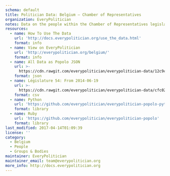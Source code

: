 ```yaml
---
schema: default
title: Politician Data: Belgium — Chamber of Representatives
organization: EveryPolitician
notes: Data on the people within the Chamber of Representatives legislature of Belgium.
resources:
  - name: How To Use The Data
    url: 'http://docs.everypolitician.org/use_the_data.html'
    format: info
  - name: View on EveryPolitician
    url: 'http://everypolitician.org/belgium/'
    format: info
  - name: All Data as Popolo JSON
    url: >-
      https://cdn.rawgit.com/everypolitician/everypolitician-data/12c9c7427994858345b0da0efff9c012d44b78aa/data/Belgium/Representatives/ep-popolo-v1.0.json
    format: json
  - name: Législature 54: From 2014-06-19
    url: >-
      https://cdn.rawgit.com/everypolitician/everypolitician-data/cfc02b4805c362a5185529aaee981ff9ac0941c4/data/Belgium/Representatives/term-54.csv
    format: csv
  - name: Python
    url: 'https://github.com/everypolitician/everypolitician-popolo-python'
    format: library
  - name: Ruby
    url: 'https://github.com/everypolitician/everypolitician-popolo'
    format: library
last_modified: 2017-04-14T01:09:39
license: ''
category:
  - Belgium
  - People
  - Groups & Bodies
maintainer: EveryPolitician
maintainer_email: team@everypolitician.org
more_info: http://docs.everypolitician.org
---
```


